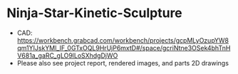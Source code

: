 # Ninja-Star-Kinetic-Sculpture
- CAD: https://workbench.grabcad.com/workbench/projects/gcpMLyOzupYW8qm1YIJskYMl_IF_0GTxOQL9HrUjP6mxtD#/space/gcriNtne3OSek4bhTnHV681a_gaRC_gLO9lLoSXhdgDjWO
- Please also see project report, rendered images, and parts 2D drawings

